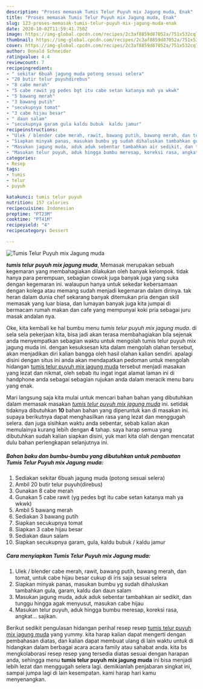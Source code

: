 ```yaml
---
description: "Proses memasak Tumis Telur Puyuh mix Jagung muda, Enak"
title: "Proses memasak Tumis Telur Puyuh mix Jagung muda, Enak"
slug: 123-proses-memasak-tumis-telur-puyuh-mix-jagung-muda-enak
date: 2020-10-02T11:59:41.750Z
image: https://img-global.cpcdn.com/recipes/2c3af8859d87052a/751x532cq70/tumis-telur-puyuh-mix-jagung-muda-foto-resep-utama.jpg
thumbnail: https://img-global.cpcdn.com/recipes/2c3af8859d87052a/751x532cq70/tumis-telur-puyuh-mix-jagung-muda-foto-resep-utama.jpg
cover: https://img-global.cpcdn.com/recipes/2c3af8859d87052a/751x532cq70/tumis-telur-puyuh-mix-jagung-muda-foto-resep-utama.jpg
author: Donald Schneider
ratingvalue: 4.4
reviewcount: 7
recipeingredient:
- " sekitar 6buah jagung muda potong sesuai selera"
- "20 butir telur puyuhdirebus"
- "8 cabe merah"
- "5 cabe rawit yg pedes bgt itu cabe setan katanya mah ya wkwk"
- "5 bawang merah"
- "3 bawang putih"
- "secukupnya tomat"
- "3 cabe hijau besar"
- " daun salam"
- "secukupnya garam gula kaldu bubuk  kaldu jamur"
recipeinstructions:
- "Ulek / blender cabe merah, rawit, bawang putih, bawang merah, dan tomat, untuk cabe hijau besar cukup di iris saja sesuai selera"
- "Siapkan minyak panas, masukan bumbu yg sudah dihaluskan tambahkan gula, garam, kaldu dan daun salam"
- "Masukan jagung muda, aduk aduk sebentar tambahkan air sedikit, dan tunggu hingga agak menyusut, masukan cabe hijau"
- "Masukan telur puyuh, aduk hingga bumbu meresap, koreksi rasa, angkat... sajikan."
categories:
- Resep
tags:
- tumis
- telur
- puyuh

katakunci: tumis telur puyuh 
nutrition: 157 calories
recipecuisine: Indonesian
preptime: "PT23M"
cooktime: "PT41M"
recipeyield: "4"
recipecategory: Dessert

---
```



![Tumis Telur Puyuh mix Jagung muda](https://img-global.cpcdn.com/recipes/2c3af8859d87052a/751x532cq70/tumis-telur-puyuh-mix-jagung-muda-foto-resep-utama.jpg)

<b><i>tumis telur puyuh mix jagung muda</i></b>, Memasak merupakan sebuah kegemaran yang membahagiakan dilakukan oleh banyak kelompok. tidak hanya para perempuan, sebagian cowok juga banyak juga yang suka dengan kegemaran ini. walaupun hanya untuk sekedar kebersamaan dengan kolega atau memang sudah menjadi kegemaran dalam dirinya. tak heran dalam dunia chef sekarang banyak ditemukan pria dengan skill memasak yang luar biasa, dan lumayan banyak juga kita jumpai di bermacam rumah makan dan cafe yang mempunyai koki pria sebagai juru masak andalan nya.



Oke, kita kembali ke hal bumbu menu <i>tumis telur puyuh mix jagung muda</i>. di sela sela pekerjaan kita, bisa jadi akan terasa membahagiakan bila sejenak anda menyempatkan sebagian waktu untuk mengolah tumis telur puyuh mix jagung muda ini. dengan kesuksesan kita dalam mengolah olahan tersebut, akan menjadikan diri kalian bangga oleh hasil olahan kalian sendiri. apalagi disini dengan situs ini anda akan mendapatkan pedoman untuk mengolah hidangan <u>tumis telur puyuh mix jagung muda</u> tersebut menjadi masakan yang lezat dan nikmat, oleh sebab itu ingat ingat alamat laman ini di handphone anda sebagai sebagian rujukan anda dalam meracik menu baru yang enak.


Mari langsung saja kita mulai untuk mencari bahan bahan yang dibutuhkan dalam memasak masakan <u><i>tumis telur puyuh mix jagung muda</i></u> ini. setidak tidaknya dibutuhkan <b>10</b> bahan bahan yang diperuntuk kan di masakan ini. supaya berikutnya dapat menghasilkan rasa yang lezat dan menggugah selera. dan juga sisihkan waktu anda sebentar, sebab kalian akan memulainya kurang lebih dengan <b>4</b> tahap. saya harap semua yang dibutuhkan sudah kalian siapkan disini, yuk mari kita olah dengan mencatat dulu bahan perlengkapan selanjutnya ini.

<!--inarticleads1-->

##### Bahan baku dan bumbu-bumbu yang dibutuhkan untuk pembuatan Tumis Telur Puyuh mix Jagung muda:

1. Sediakan  sekitar 6buah jagung muda (potong sesuai selera)
1. Ambil 20 butir telur puyuh(direbus)
1. Gunakan 8 cabe merah
1. Gunakan 5 cabe rawit (yg pedes bgt itu cabe setan katanya mah ya wkwk)
1. Ambil 5 bawang merah
1. Sediakan 3 bawang putih
1. Siapkan secukupnya tomat
1. Siapkan 3 cabe hijau besar
1. Sediakan  daun salam
1. Siapkan secukupnya garam, gula, kaldu bubuk / kaldu jamur




<!--inarticleads2-->

##### Cara menyiapkan Tumis Telur Puyuh mix Jagung muda:

1. Ulek / blender cabe merah, rawit, bawang putih, bawang merah, dan tomat, untuk cabe hijau besar cukup di iris saja sesuai selera
1. Siapkan minyak panas, masukan bumbu yg sudah dihaluskan tambahkan gula, garam, kaldu dan daun salam
1. Masukan jagung muda, aduk aduk sebentar tambahkan air sedikit, dan tunggu hingga agak menyusut, masukan cabe hijau
1. Masukan telur puyuh, aduk hingga bumbu meresap, koreksi rasa, angkat... sajikan.




Berikut sedikit pengulasan hidangan perihal resep resep <u>tumis telur puyuh mix jagung muda</u> yang yummy. kita harap kalian dapat mengerti dengan pembahasan diatas, dan kalian dapat membuat ulang di lain waktu untuk di hidangkan dalam berbagai acara acara family atau sahabat anda. kita bs mengkolaborasi resep resep yang tersedia diatas sesuai dengan harapan anda, sehingga menu <b>tumis telur puyuh mix jagung muda</b> ini bisa menjadi lebih lezat dan menggugah selera lagi. demikianlah penjabaran singkat ini, sampai jumpa lagi di lain kesempatan. kami harap hari kamu menyenangkan.
